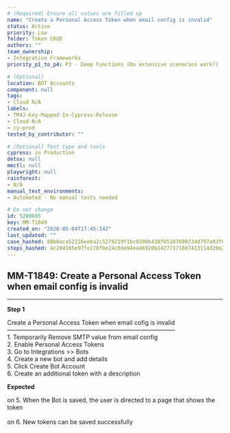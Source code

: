 ```yaml
---
# (Required) Ensure all values are filled up
name: "Create a Personal Access Token when email config is invalid"
status: Active
priority: Low
folder: Token CRUD
authors: ""
team_ownership: 
- Integration Frameworks
priority_p1_to_p4: P3 - Deep Functions (Do extensive scenarios work?)

# (Optional)
location: BOT Accounts
component: null
tags: 
- Cloud N/A
labels: 
- TM4J-Key-Mapped-In-Cypress-Release
- Cloud-N/A
- cy-prod
tested_by_contributor: ""

# (Optional) Test type and tools
cypress: in Production
detox: null
mmctl: null
playwright: null
rainforest: 
- N/A
manual_test_environments: 
- Automated - No manual tests needed

# Do not change
id: 5280685
key: MM-T1849
created_on: "2020-05-04T17:45:14Z"
last_updated: ""
case_hashed: 88b0aca52226eeba2c5279219f1bc0390b430f05107690734d797a93f04183f586ae9a4dfc7400a70d2506c226c116e9
steps_hashed: 4c284165e97fe178fbe24c8de94ea46920b14277371087413114d20e2da84540f820e9696de0d8091a0ccc2b00de28db
---
```


<!-- (Auto-generated) Based on frontmatter's "key" and "name" -->

## MM-T1849: Create a Personal Access Token when email config is invalid

---

**Step 1**

Create a Personal Access Token when email cofig is invalid\
————————————————————————————\
1\. Temporarily Remove SMTP value from email config\
2\. Enable Personal Access Tokens\
3\. Go to Integrations >> Bots\
4\. Create a new bot and add details\
5\. Click Create Bot Account\
6\. Create an additional token with a description

**Expected**

on 5. When the Bot is saved, the user is directed to a page that shows the token\
\
on 6. New tokens can be saved successfully
